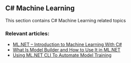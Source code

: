 ## C# Machine Learning

This section contains C# Machine Learning related topics
### Relevant articles:

- [ML.NET – Introduction to Machine Learning With C#](https://code-maze.com/csharp-mlnet-machine-learning-introduction/)
- [What Is Model Builder and How to Use It in ML.NET](https://code-maze.com/csharp-model-builder-ml-net/)
- [Using ML.NET CLI To Automate Model Training](https://code-maze.com/csharp-using-ml-net-cli-to-automate-model-training/)
